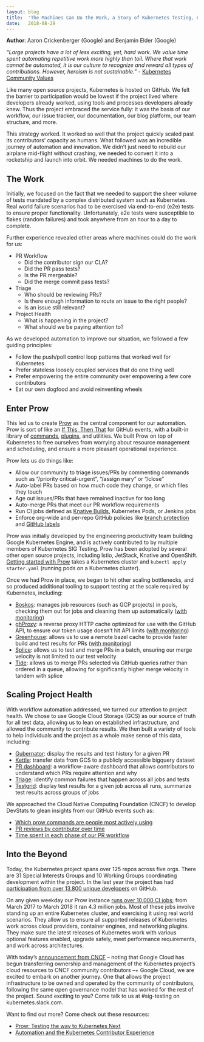 ```yaml
---
layout: blog
title:  'The Machines Can Do the Work, a Story of Kubernetes Testing, CI, and Automating the Contributor Experience'
date:   2018-08-29
---
```


**Author**: Aaron Crickenberger (Google) and Benjamin Elder (Google)

_“Large projects have a lot of less exciting, yet, hard work. We value time spent automating repetitive work more highly than toil. Where that work cannot be automated, it is our culture to recognize and reward all types of contributions. However, heroism is not sustainable.”_ - [Kubernetes Community Values](https://github.com/kubernetes/steering/blob/master/values.md#automation-over-process)

Like many open source projects, Kubernetes is hosted on GitHub. We felt the barrier to participation would be lowest if the project lived where developers already worked, using tools and processes developers already knew. Thus the project embraced the service fully: it was the basis of our workflow, our issue tracker, our documentation, our blog platform, our team structure, and more.

This strategy worked. It worked so well that the project quickly scaled past its contributors’ capacity as humans. What followed was an incredible journey of automation and innovation. We didn’t just need to rebuild our airplane mid-flight without crashing, we needed to convert it into a rocketship and launch into orbit. We needed machines to do the work.

## The Work

Initially, we focused on the fact that we needed to support the sheer volume of tests mandated by a complex distributed system such as Kubernetes. Real world failure scenarios had to be exercised via end-to-end (e2e) tests to ensure proper functionality. Unfortunately, e2e tests were susceptible to flakes (random failures) and took anywhere from an hour to a day to complete.

Further experience revealed other areas where machines could do the work for us:

* PR Workflow
  * Did the contributor sign our CLA?
  * Did the PR pass tests?
  * Is the PR mergeable?
  * Did the merge commit pass tests?
* Triage
  * Who should be reviewing PRs?
  * Is there enough information to route an issue to the right people?
  * Is an issue still relevant?
* Project Health
  * What is happening in the project?
  * What should we be paying attention to?

As we developed automation to improve our situation, we followed a few guiding principles:
* Follow the push/poll control loop patterns that worked well for Kubernetes
* Prefer stateless loosely coupled services that do one thing well
* Prefer empowering the entire community over empowering a few core contributors
* Eat our own dogfood and avoid reinventing wheels

## Enter Prow

This led us to create [Prow](https://git.k8s.io/test-infra/prow) as the central component for our automation. Prow is sort of like an [If This, Then That](https://ifttt.com/) for GitHub events, with a built-in library of [commands](https://prow.k8s.io/command-help), [plugins](https://prow.k8s.io/plugins), and utilities. We built Prow on top of Kubernetes to free ourselves from worrying about resource management and scheduling, and ensure a more pleasant operational experience.

Prow lets us do things like:
* Allow our community to triage issues/PRs by commenting commands such as “/priority critical-urgent”, “/assign mary” or “/close”
* Auto-label PRs based on how much code they change, or which files they touch
* Age out issues/PRs that have remained inactive for too long
* Auto-merge PRs that meet our PR workflow requirements
* Run CI jobs defined as [Knative Builds](https://github.com/knative/build), Kubernetes Pods, or Jenkins jobs
* Enforce org-wide and per-repo GitHub policies like [branch protection](https://github.com/kubernetes/test-infra/tree/master/prow/cmd/branchprotector) and [GitHub labels](https://github.com/kubernetes/test-infra/tree/master/label_sync)

Prow was initially developed by the engineering productivity team building Google Kubernetes Engine, and is actively contributed to by multiple members of Kubernetes SIG Testing. Prow has been adopted by several other open source projects, including Istio, JetStack, Knative and OpenShift. [Getting started with Prow](https://github.com/kubernetes/test-infra/blob/master/prow/getting_started.md) takes a Kubernetes cluster and `kubectl apply starter.yaml` (running pods on a Kubernetes cluster).

Once we had Prow in place, we began to hit other scaling bottlenecks, and so produced additional tooling to support testing at the scale required by Kubernetes, including:

- [Boskos](https://github.com/kubernetes/test-infra/tree/master/boskos): manages job resources (such as GCP projects) in pools, checking them out for jobs and cleaning them up automatically ([with monitoring](http://velodrome.k8s.io/dashboard/db/boskos-dashboard?orgId=1))
- [ghProxy](https://github.com/kubernetes/test-infra/tree/master/ghproxy): a reverse proxy HTTP cache optimized for use with the GitHub API, to ensure our token usage doesn’t hit API limits ([with monitoring](http://velodrome.k8s.io/dashboard/db/github-cache?refresh=1m&orgId=1))
- [Greenhouse](https://github.com/kubernetes/test-infra/tree/master/greenhouse): allows us to use a remote bazel cache to provide faster build and test results for PRs ([with monitoring](http://velodrome.k8s.io/dashboard/db/bazel-cache?orgId=1))
- [Splice](https://github.com/kubernetes/test-infra/tree/master/prow/cmd/splice): allows us to test and merge PRs in a batch, ensuring our merge velocity is not limited to our test velocity
- [Tide](https://github.com/kubernetes/test-infra/tree/master/prow/cmd/tide): allows us to merge PRs selected via GitHub queries rather than ordered in a queue, allowing for significantly higher merge velocity in tandem with splice

## Scaling Project Health

With workflow automation addressed, we turned our attention to project health. We chose to use Google Cloud Storage (GCS) as our source of truth for all test data, allowing us to lean on established infrastructure, and allowed the community to contribute results. We then built a variety of tools to help individuals and the project as a whole make sense of this data, including:

* [Gubernator](https://github.com/kubernetes/test-infra/tree/master/gubernator): display the results and test history for a given PR
* [Kettle](https://github.com/kubernetes/test-infra/tree/master/kettle): transfer data from GCS to a publicly accessible bigquery dataset
* [PR dashboard](https://k8s-gubernator.appspot.com/pr): a workflow-aware dashboard that allows contributors to understand which PRs require attention and why
* [Triage](https://storage.googleapis.com/k8s-gubernator/triage/index.html): identify common failures that happen across all jobs and tests
* [Testgrid](https://k8s-testgrid.appspot.com/): display test results for a given job across all runs, summarize test results across groups of jobs

We approached the Cloud Native Computing Foundation (CNCF) to develop DevStats to glean insights from our GitHub events such as:
* [Which prow commands are people most actively using](https://k8s.devstats.cncf.io/d/5/bot-commands-repository-groups?orgId=1)
* [PR reviews by contributor over time](https://k8s.devstats.cncf.io/d/46/pr-reviews-by-contributor?orgId=1&var-period=d7&var-repo_name=All&var-reviewers=All)
* [Time spent in each phase of our PR workflow](https://k8s.devstats.cncf.io/d/44/pr-time-to-approve-and-merge?orgId=1)

## Into the Beyond

Today, the Kubernetes project spans over 125 repos across five orgs. There are 31 Special Interests Groups and 10 Working Groups coordinating development within the project. In the last year the project has had [participation from over 13,800 unique developers](https://k8s.devstats.cncf.io/d/13/developer-activity-counts-by-repository-group?orgId=1&var-period_name=Last%20year&var-metric=contributions&var-repogroup_name=All) on GitHub.

On any given weekday our Prow instance [runs over 10,000 CI jobs](http://velodrome.k8s.io/dashboard/db/bigquery-metrics?panelId=10&fullscreen&orgId=1&from=now-6M&to=now); from March 2017 to March 2018 it ran 4.3 million jobs. Most of these jobs involve standing up an entire Kubernetes cluster, and exercising it using real world scenarios. They allow us to ensure all supported releases of Kubernetes work across cloud providers, container engines, and networking plugins. They make sure the latest releases of Kubernetes work with various optional features enabled, upgrade safely, meet performance requirements, and work across architectures.

With today’s [announcement from CNCF]((https://www.cncf.io/announcement/2018/08/29/cncf-receives-9-million-cloud-credit-grant-from-google)) – noting that Google Cloud has begun transferring ownership and management of the Kubernetes project’s cloud resources to CNCF community contributors –+ Google Cloud, we are excited to embark on another journey. One that allows the project infrastructure to be owned and operated by the community of contributors, following the same open governance model that has worked for the rest of the project. Sound exciting to you? Come talk to us at #sig-testing on kubernetes.slack.com.

Want to find out more? Come check out these resources:

* [Prow: Testing the way to Kubernetes Next](https://bentheelder.io/posts/prow)
* [Automation and the Kubernetes Contributor Experience](https://www.youtube.com/watch?v=BsIC7gPkH5M)
